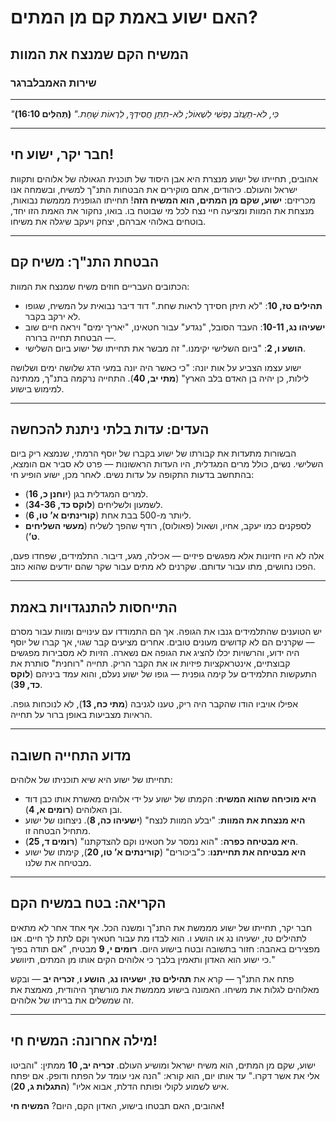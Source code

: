 # האם ישוע באמת קם מן המתים?

## המשיח הקם שמנצח את המוות

### שירות האמבלברגר

---

_"כִּי, לֹא-תַעֲזֹב נַפְשִׁי לִשְׁאוֹל; לֹא-תִתֵּן חֲסִידְךָ, לִרְאוֹת שָׁחַת."_
**(תְּהִלִּים 16:10)**

---

## חבר יקר, ישוע חי!

אהובים, תחייתו של ישוע מנצרת היא אבן היסוד של תוכנית הגאולה של אלוהים ותקוות ישראל והעולם. כיהודים, אתם מוקירים את הבטחות התנ"ך למשיח, ובשמחה אנו מכריזים: **ישוע, שקם מן המתים, הוא המשיח הזה**! תחייתו הגופנית מממשת נבואות, מנצחת את המוות ומציעה חיי נצח לכל מי שבוטח בו. בואו, נחקור את האמת הזו יחד, בוטחים באלוהי אברהם, יצחק ויעקב שיגלה את משיחו.

---

## הבטחת התנ"ך: משיח קם

הכתובים העבריים חוזים משיח שמנצח את המוות:

- **תהילים טז, 10**: "לא תיתן חסידך לראות שחת." דוד דיבר נבואית על המשיח, שגופו לא ירקב בקבר.
- **ישעיהו נג, 10-11**: העבד הסובל, "נגדע" עבור חטאינו, "יאריך ימים" ויראה חיים שוב — הבטחת תחייה ברורה.
- **הושע ו, 2**: "ביום השלישי יקימנו." זה מבשר את תחייתו של ישוע ביום השלישי.

ישוע עצמו הצביע על אות יונה: "כי כאשר היה יונה במעי הדג שלושה ימים ושלושה לילות, כן יהיה בן האדם בלב הארץ" (**מתי יב, 40**). התחייה נרקמה בתנ"ך, ממתינה למימוש בישוע.

---

## העדים: עדות בלתי ניתנת להכחשה

הבשורות מתעדות את קבורתו של ישוע בקברו של יוסף הרמתי, שנמצא ריק ביום השלישי. נשים, כולל מרים המגדלית, היו העדות הראשונות — פרט לא סביר אם הומצא, בהתחשב בדעות התקופה על עדות נשים. לאחר מכן, ישוע הופיע חי:

- למרים המגדלית בגן (**יוחנן כ, 16**).
- לשמעון ולשליחים (**לוקס כד, 34-36**).
- ליותר מ-500 בבת אחת (**קורינתים א’ טו, 6**).
- לספקנים כמו יעקב, אחיו, ושאול (פאולוס), רודף שהפך לשליח (**מעשי השליחים ט’**).

אלה לא היו חזיונות אלא מפגשים פיזיים — אכילה, מגע, דיבור. התלמידים, שפחדו פעם, הפכו נחושים, מתו עבור עדותם. שקרנים לא מתים עבור שקר שהם יודעים שהוא כוזב.

---

## התייחסות להתנגדויות באמת

יש הטוענים שהתלמידים גנבו את הגופה. אך הם התמודדו עם עינויים ומוות עבור מסרם — שקרנים הם לא קדושים מעונים טובים. אחרים מציעים קבר שגוי, אך קברו של יוסף היה ידוע, והרשויות יכלו להציג את הגופה אם נשארה. הזיות לא מסבירות מפגשים קבוצתיים, אינטראקציות פיזיות או את הקבר הריק. תחייה "רוחנית" סותרת את התעקשות התלמידים על קימה גופנית — גופו של ישוע נעלם, והוא עמד ביניהם (**לוקס כד, 39**).

אפילו אויביו הודו שהקבר היה ריק, טענו לגניבה (**מתי כח, 13**), לא לנוכחות גופה. הראיות מצביעות באופן ברור על תחייה.

---

## מדוע התחייה חשובה

תחייתו של ישוע היא שיא תוכניתו של אלוהים:

- **היא מוכיחה שהוא המשיח**: הקמתו של ישוע על ידי אלוהים מאשרת אותו כבן דוד ובן האלוהים (**רומים א, 4**).
- **היא מנצחת את המוות**: "יבלע המוות לנצח" (**ישעיהו כה, 8**). ניצחונו של ישוע מתחיל הבטחה זו.
- **היא מבטיחה כפרה**: "הוא נמסר על חטאינו וקם להצדקתנו" (**רומים ד, 25**).
- **היא מבטיחה את תחייתנו**: כ"ביכורים" (**קורינתים א’ טו, 20**), קימתו של ישוע מבטיחה את שלנו.

---

## הקריאה: בטח במשיח הקם

חבר יקר, תחייתו של ישוע מממשת את התנ"ך ומשנה הכל. אף אחד אחר לא מתאים לתהילים טז, ישעיהו נג או הושע ו. הוא לבדו מת עבור חטאיך וקם לתת לך חיים. אנו מפצירים באהבה: חזור בתשובה ובטח בישוע היום. **רומים י, 9** מבטיח, "אם תודה בפיך כי ישוע הוא האדון ותאמין בלבך כי אלוהים הקים אותו מן המתים, תיוושע."

פתח את התנ"ך — קרא את **תהילים טז**, **ישעיהו נג**, **הושע ו**, **זכריה יב** — ובקש מאלוהים לגלות את משיחו. האמונה בישוע מממשת את מורשתך היהודית, מאמצת את זה שמשלים את בריתו של אלוהים.

---

## מילה אחרונה: המשיח חי!

ישוע, שקם מן המתים, הוא משיח ישראל ומושיע העולם. **זכריה יב, 10** ממתין: "והביטו אלי את אשר דקרו." עד אותו יום, הוא קורא: "הנה אני עומד על הפתח ודופק. אם יפתח איש לשמוע לקולי ופותח הדלת, אבוא אליו" (**התגלות ג, 20**).

אהובים, האם תבטחו בישוע, האדון הקם, היום? **המשיח חי!**
